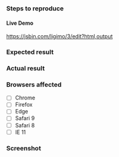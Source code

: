 ### Steps to reproduce

#### Live Demo
<!-- Fork this JSBin, or provide your own URL -->
https://jsbin.com/ligimo/3/edit?html,output

### Expected result

### Actual result

### Browsers affected

<!-- Check all that apply -->
- [ ] Chrome
- [ ] Firefox
- [ ] Edge
- [ ] Safari 9
- [ ] Safari 8
- [ ] IE 11

### Screenshot
